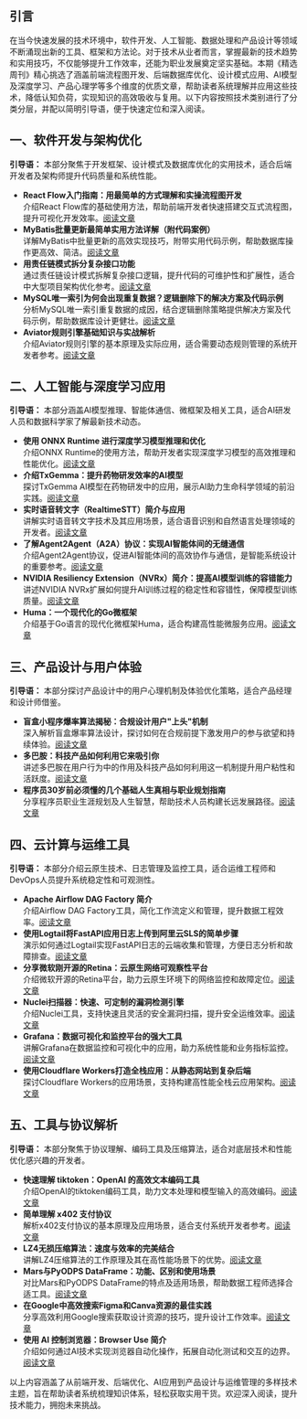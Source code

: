 ## 引言


在当今快速发展的技术环境中，软件开发、人工智能、数据处理和产品设计等领域不断涌现出新的工具、框架和方法论。对于技术从业者而言，掌握最新的技术趋势和实用技巧，不仅能够提升工作效率，还能为职业发展奠定坚实基础。本期《精选周刊》精心挑选了涵盖前端流程图开发、后端数据库优化、设计模式应用、AI模型及深度学习、产品心理学等多个维度的优质文章，帮助读者系统理解并应用这些技术，降低认知负荷，实现知识的高效吸收与复用。以下内容按照技术类别进行了分类分层，并配以简明引导语，便于快速定位和深入阅读。

## 一、软件开发与架构优化

**引导语：** 本部分聚焦于开发框架、设计模式及数据库优化的实用技术，适合后端开发者及架构师提升代码质量和系统性能。

-   **React Flow入门指南：用最简单的方式理解和实操流程图开发**  
    介绍React Flow库的基础使用方法，帮助前端开发者快速搭建交互式流程图，提升可视化开发效率。[阅读文章](https://juejin.cn/post/7502610991739928602)
-   **MyBatis批量更新最简单实用方法详解（附代码案例）**  
    详解MyBatis中批量更新的高效实现技巧，附带实用代码示例，帮助数据库操作更高效、简洁。[阅读文章](https://juejin.cn/post/7502600450945892378)
-   **用责任链模式拆分复杂接口功能**  
    通过责任链设计模式拆解复杂接口逻辑，提升代码的可维护性和扩展性，适合中大型项目架构优化参考。[阅读文章](https://juejin.cn/post/7502618987068375067)
-   **MySQL唯一索引为何会出现重复数据？逻辑删除下的解决方案及代码示例**  
    分析MySQL唯一索引重复数据的成因，结合逻辑删除策略提供解决方案及代码示例，帮助数据库设计更健壮。[阅读文章](https://juejin.cn/post/7502618987068358683)
-   **Aviator规则引擎基础知识与实战解析**  
    介绍Aviator规则引擎的基本原理及实际应用，适合需要动态规则管理的系统开发者参考。[阅读文章](https://juejin.cn/post/7502618987068325915)

## 二、人工智能与深度学习应用

**引导语：** 本部分涵盖AI模型推理、智能体通信、微框架及相关工具，适合AI研发人员和数据科学家了解最新技术动态。

-   **使用 ONNX Runtime 进行深度学习模型推理和优化**  
    介绍ONNX Runtime的使用方法，帮助开发者实现深度学习模型的高效推理和性能优化。[阅读文章](https://juejin.cn/post/7492545417931276324)
-   **介绍TxGemma：提升药物研发效率的AI模型**  
    探讨TxGemma AI模型在药物研发中的应用，展示AI助力生命科学领域的前沿实践。[阅读文章](https://juejin.cn/post/7492545417932439588)
-   **实时语音转文字（RealtimeSTT）简介与应用**  
    讲解实时语音转文字技术及其应用场景，适合语音识别和自然语言处理领域的开发者。[阅读文章](https://juejin.cn/post/7492395207268335655)
-   **了解Agent2Agent（A2A）协议：实现AI智能体间的无缝通信**  
    介绍Agent2Agent协议，促进AI智能体间的高效协作与通信，是智能系统设计的重要参考。[阅读文章](https://juejin.cn/post/7491876133593808935)
-   **NVIDIA Resiliency Extension（NVRx）简介：提高AI模型训练的容错能力**  
    讲述NVIDIA NVRx扩展如何提升AI训练过程的稳定性和容错性，保障模型训练质量。[阅读文章](https://juejin.cn/post/7491913970271485988)
-   **Huma：一个现代化的Go微框架**  
    介绍基于Go语言的现代化微框架Huma，适合构建高性能微服务应用。[阅读文章](https://juejin.cn/post/7492407108856758283)

## 三、产品设计与用户体验

**引导语：** 本部分探讨产品设计中的用户心理机制及体验优化策略，适合产品经理和设计师借鉴。

-   **盲盒小程序爆率算法揭秘：合规设计用户"上头"机制**  
    深入解析盲盒爆率算法设计，探讨如何在合规前提下激发用户的参与欲望和持续体验。[阅读文章](https://juejin.cn/post/7492812710939508748)
-   **多巴胺：科技产品如何利用它来吸引你**  
    讲述多巴胺在用户行为中的作用及科技产品如何利用这一机制提升用户粘性和活跃度。[阅读文章](https://juejin.cn/post/7492812710939901964)
-   **程序员30岁前必须懂的几个基础人生真相与职业规划指南**  
    分享程序员职业生涯规划及人生智慧，帮助技术人员构建长远发展路径。[阅读文章](https://juejin.cn/post/7502648188379496498)

## 四、云计算与运维工具

**引导语：** 本部分介绍云原生技术、日志管理及监控工具，适合运维工程师和DevOps人员提升系统稳定性和可观测性。

-   **Apache Airflow DAG Factory 简介**  
    介绍Airflow DAG Factory工具，简化工作流定义和管理，提升数据工程效率。[阅读文章](https://juejin.cn/post/7492395207268188199)
-   **使用Logtail将FastAPI应用日志上传到阿里云SLS的简单步骤**  
    演示如何通过Logtail实现FastAPI日志的云端收集和管理，方便日志分析和故障排查。[阅读文章](https://juejin.cn/post/7491231957394538515)
-   **分享微软刚开源的Retina：云原生网络可观察性平台**  
    介绍微软开源的Retina平台，助力云原生环境下的网络监控和故障定位。[阅读文章](https://juejin.cn/post/7491221633031094284)
-   **Nuclei扫描器：快速、可定制的漏洞检测引擎**  
    介绍Nuclei工具，支持快速且灵活的安全漏洞扫描，提升安全运维效率。[阅读文章](https://juejin.cn/post/7491155241193160758)
-   **Grafana：数据可视化和监控平台的强大工具**  
    讲解Grafana在数据监控和可视化中的应用，助力系统性能和业务指标监控。[阅读文章](https://juejin.cn/post/7491155241192325174)
-   **使用Cloudflare Workers打造全栈应用：从静态网站到复杂后端**  
    探讨Cloudflare Workers的应用场景，支持构建高性能全栈云应用架构。[阅读文章](https://juejin.cn/post/7491220027199504403)

## 五、工具与协议解析

**引导语：** 本部分聚焦于协议理解、编码工具及压缩算法，适合对底层技术和性能优化感兴趣的开发者。

-   **快速理解 tiktoken：OpenAI 的高效文本编码工具**  
    介绍OpenAI的tiktoken编码工具，助力文本处理和模型输入的高效编码。[阅读文章](https://juejin.cn/post/7491892638871552039)
-   **简单理解 x402 支付协议**  
    解析x402支付协议的基本原理及应用场景，适合支付系统开发者参考。[阅读文章](https://juejin.cn/post/7491876133593841703)
-   **LZ4无损压缩算法：速度与效率的完美结合**  
    讲解LZ4压缩算法的工作原理及其在高性能场景下的优势。[阅读文章](https://juejin.cn/post/7490524670103289867)
-   **Mars与PyODPS DataFrame：功能、区别和使用场景**  
    对比Mars和PyODPS DataFrame的特点及适用场景，帮助数据工程师选择合适工具。[阅读文章](https://juejin.cn/post/7490524670081892415)
-   **在Google中高效搜索Figma和Canva资源的最佳实践**  
    分享高效利用Google搜索获取设计资源的技巧，提升设计工作效率。[阅读文章](https://juejin.cn/post/7491858512606232616)
-   **使用 AI 控制浏览器：Browser Use 简介**  
    介绍如何通过AI技术实现浏览器自动化操作，拓展自动化测试和交互的边界。[阅读文章](https://juejin.cn/post/7492395207268057127)

以上内容涵盖了从前端开发、后端优化、AI应用到产品设计与运维管理的多样技术主题，旨在帮助读者系统梳理知识体系，轻松获取实用干货。欢迎深入阅读，提升技术能力，拥抱未来挑战。